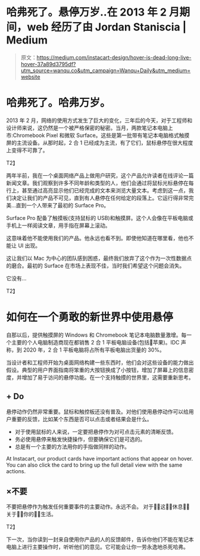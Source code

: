 # 哈弗死了。悬停万岁..在 2013 年 2 月期间，web 经历了由 Jordan Staniscia | Medium

> 原文：<https://medium.com/instacart-design/hover-is-dead-long-live-hover-37a89d3795df?utm_source=wanqu.co&utm_campaign=Wanqu+Daily&utm_medium=website>

# 哈弗死了。哈弗万岁。



2013 年 2 月，网络的使用方式发生了巨大的变化，三年后的今天，对于工程师和设计师来说，这仍然是一个被严格保密的秘密。当月，两款笔记本电脑上市:Chromebook Pixel 和微软 Surface。这些是第一批带有笔记本电脑格式触摸屏的主流设备。从那时起，2 合 1 已经成为主流，有了它们，鼠标悬停在很大程度上变得不可靠了。



T2】

两年半前，我在一个桌面网络产品上做用户研究，这个产品允许读者在线评论一篇新闻文章。我们观察到许多不同年龄和类型的人，他们会通过将鼠标光标悬停在每行上，甚至通过高亮显示他们已经完成的文本来浏览大量文本。考虑到这一点，我们决定让我们的产品不可见，直到有人悬停在任何给定的段落上。它运行得非常完美…直到一个人带来了最初的 Surface Pro。



Surface Pro 配备了触摸板(支持鼠标的 USB)和触摸屏。这个人会像在平板电脑或手机上一样阅读文章，用手指在屏幕上滚动。

这意味着他不能使用我们的产品。他永远也看不到。即使他知道在哪里看，他也不能让 UI 出现。

这让我们以 Mac 为中心的团队感到困惑，最终我们放弃了这个作为一次性数据点的磨合。最初的 Surface 在市场上表现不佳，当时我们希望这个问题会消失。

它没有…



T2】

# 如何在一个勇敢的新世界中使用悬停

自那以后，提供触摸屏的 Windows 和 Chromebook 笔记本电脑数量激增。每一个主要的个人电脑制造商现在都销售 2 合 1 平板电脑设备(包括苹果)。IDC 声称，到 2020 年，2 合 1 平板电脑将占所有平板电脑出货量的 30%。

当设计者和工程师开始为桌面网络构建一些东西时，他们会对这些设备的能力做出假设。典型的用户界面指南将笨重的大按钮换成了小按钮，增加了屏幕上的信息密度，并增加了易于访问的悬停功能。在一个支持触摸的世界里，这需要重新思考。

## + Do

悬停动作仍然非常重要。鼠标和触控板还没有普及。对他们使用悬停动作可以给用户重要的反馈，比如某个东西是否可以点击或者结果会是什么。

*   对于使用鼠标的人来说，一定要把悬停作为对可点击元素的清晰反馈。
*   务必使用悬停来触发快捷操作，但要确保它们是可选的。
*   总是有一个主要的方法用你的手指做同样的动作。



At Instacart, our product cards have important actions that appear on hover. You can also click the card to bring up the full detail view with the same actions.



## ×不要

不要把悬停作为触发任何重要事件的主要动作。永远不会。
对于👏🏼这👏🏼休息👏🏼关于👏🏼你的👏🏼生活。

T2】

下一次，当你读到一封来自使用你产品的人的反馈邮件，告诉你他们不能在笔记本电脑上进行主要操作时，听听他们的意见。它可能会让你一劳永逸地杀死哈弗。